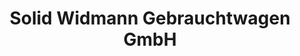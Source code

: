 ---
title: "Solid Widmann Gebrauchtwagen GmbH"
url: /essingen/solid-widmann-gebrauchtwagen-gmbh/
shop: Autohaus
---